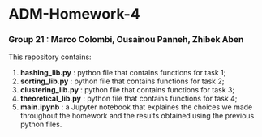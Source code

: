 # ADM-Homework-4

### Group 21 : Marco Colombi, Ousainou Panneh, Zhibek Aben

This repository contains:
1. **hashing_lib.py** : python file that contains functions for task 1;
2. **sorting_lib.py** : python file that contains functions for task 2; 
3. **clustering_lib.py** : python file that contains functions for task 3;
4. **theoretical_lib.py** : python file that contains functions for task 4;
5. **main.ipynb** : a Jupyter notebook that explaines the choices we made throughout the homework and the results obtained using the previous python files.
